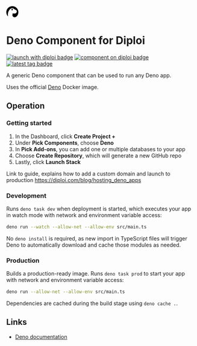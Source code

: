 <img alt="icon" src=".diploi/icon.svg" width="32">

# Deno Component for Diploi

[![launch with diploi badge](https://diploi.com/launch.svg)](https://diploi.com/component/deno)
[![component on diploi badge](https://diploi.com/component.svg)](https://diploi.com/component/deno)
[![latest tag badge](https://badgen.net/github/tag/diploi/component-deno)](https://diploi.com/component/deno)

A generic Deno component that can be used to run any Deno app.

Uses the official [Deno](https://hub.docker.com/r/denoland/deno) Docker image.

## Operation

### Getting started

1. In the Dashboard, click **Create Project +**
2. Under **Pick Components**, choose **Deno**
3. In **Pick Add-ons**, you can add one or multiple databases to your app
4. Choose **Create Repository**, which will generate a new GitHub repo
5. Lastly, click **Launch Stack**

Link to guide, explains how to add a custom domain and launch to production
https://diploi.com/blog/hosting_deno_apps

### Development

Runs `deno task dev` when deployment is started, which executes your app in watch mode with network and environment variable access:
```sh
deno run --watch --allow-net --allow-env src/main.ts
```
No `deno install` is required, as new import in TypeScript files will trigger Deno to automatically download and cache those modules as needed.

### Production

Builds a production-ready image. Runs `deno task prod` to start your app with network and environment variable access:
```sh
deno run --allow-net --allow-env src/main.ts
```
Dependencies are cached during the build stage using `deno cache .`.

## Links

-   [Deno documentation](https://docs.deno.com/runtime/)
